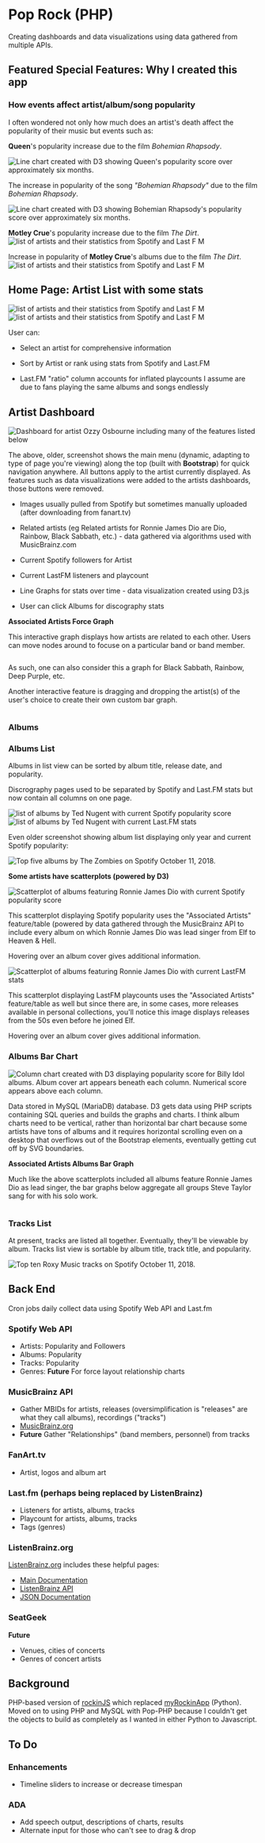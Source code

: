 # Pop Rock (PHP)
Creating dashboards and data visualizations using data gathered from multiple APIs. 

## Featured Special Features: Why I created this app

### How events affect artist/album/song popularity
I often wondered not only how much does an artist's death affect the popularity of their music but events such as:

**Queen**'s popularity increase due to the film *Bohemian Rhapsody*. 

![Line chart created with D3 showing Queen's popularity score over approximately six months.](https://jotascript.files.wordpress.com/2018/12/queen_01.png)

The increase in popularity of the song *"Bohemian Rhapsody"* due to the film *Bohemian Rhapsody*.

![Line chart created with D3 showing Bohemian Rhapsody's popularity score over approximately six months.](https://jotascript.files.wordpress.com/2018/12/bohemian_01.png)

**Motley Crue**'s popularity increase due to the film *The Dirt*. 
<img src="https://roxorsoxor.com/imgs/pop-rock-php/MotelyCrueMovie.jpg" alt="list of artists and their statistics from Spotify and Last F M">

Increase in popularity of **Motley Crue**'s albums due to the film *The Dirt*. 
<img src="https://roxorsoxor.com/imgs/pop-rock-php/MotleyCrue-Dirt-Release.jpg" alt="list of artists and their statistics from Spotify and Last F M">

<!--
Below is a multiline graph comparing this year's inductees into the **Rock and Roll Hall of Fame** showing the lack of influence their nominations and inductions had on their popularity.

<img src="https://github.com/jotasprout/Pop-Rock-PHP/blob/master/imgs/induct-2018-12-18.png">

For the line graphs similar to the one above, clicking an artist's image toggles the line's visibility.

-->

## Home Page: Artist List with some stats
<img src="https://roxorsoxor.com/imgs/pop-rock-php/all-Stats.jpg" alt="list of artists and their statistics from Spotify and Last F M">
<img src="https://roxorsoxor.com/imgs/pop-rock-php/all-artist-Stats.jpg" alt="list of artists and their statistics from Spotify and Last F M">

User can:

- Select an artist for comprehensive information 

- Sort by Artist or rank using stats from Spotify and Last.FM

- Last.FM "ratio" column accounts for inflated playcounts I assume are due to fans playing the same albums and songs endlessly

## Artist Dashboard
<img src="https://roxorsoxor.com/imgs/pop-rock-php/popRock-Artist-Thumb.jpg" alt="Dashboard for artist Ozzy Osbourne including many of the features listed below">

The above, older, screenshot shows the main menu (dynamic, adapting to type of page you're viewing) along the top (built with **Bootstrap**) for quick navigation anywhere. All buttons apply to the artist currently displayed. As features such as data visualizations were added to the artists dashboards, those buttons were removed.

- Images usually pulled from Spotify but sometimes manually uploaded (after downloading from fanart.tv)

- Related artists (eg Related artists for Ronnie James Dio are Dio, Rainbow, Black Sabbath, etc.) - data gathered via algorithms used with MusicBrainz.com

- Current Spotify followers for Artist

- Current LastFM listeners and playcount 

- Line Graphs for stats over time - data visualization created using D3.js

- User can click Albums for discography stats

**Associated Artists Force Graph**

This interactive graph displays how artists are related to each other. Users can move nodes around to focuse on a particular band or band member.

<img src="https://roxorsoxor.com/imgs/pop-rock-php/MusicBrainzForceRelation.jpg" alt="">

As such, one can also consider this a graph for Black Sabbath, Rainbow, Deep Purple, etc.

Another interactive feature is dragging and dropping the artist(s) of the user's choice to create their own custom bar graph.

<img src="https://roxorsoxor.com/imgs/pop-rock-php/drag-drop.jpg" alt="">

### Albums
### Albums List
Albums in list view can be sorted by album title, release date, and popularity.

Discrography pages used to be separated by Spotify and Last.FM stats but now contain all columns on one page.

<img src="https://roxorsoxor.com/imgs/pop-rock-php/Nugent-Spotify.jpg" alt="list of albums by Ted Nugent with current Spotify popularity score">
<img src="https://roxorsoxor.com/imgs/pop-rock-php/Nugent-LastFM.jpg" alt="list of albums by Ted Nugent with current Last.FM stats">


Even older screenshot showing album list displaying only year and current Spotify popularity:

<img src="https://jotascript.files.wordpress.com/2018/10/zombiesalbums2.png" alt="Top five albums by The Zombies on Spotify October 11, 2018.">

**Some artists have scatterplots (powered by D3)**

<img src="https://roxorsoxor.com/imgs/pop-rock-php/Dio.jpeg" alt="Scatterplot of albums featuring Ronnie James Dio with current Spotify popularity score">

This scatterplot displaying Spotify popularity uses the "Associated Artists" feature/table (powered by data gathered through the MusicBrainz API to include every album on which Ronnie James Dio was lead singer from Elf to Heaven & Hell.

Hovering over an album cover gives additional information.

<img src="https://roxorsoxor.com/imgs/pop-rock-php/DioLastFM.jpeg" alt="Scatterplot of albums featuring Ronnie James Dio with current LastFM stats">

This scatterplot displaying LastFM playcounts uses the "Associated Artists" feature/table as well but since there are, in some cases, more releases available in personal collections, you'll notice this image displays releases from the 50s even before he joined Elf.

Hovering over an album cover gives additional information.

### Albums Bar Chart
![Column chart created with D3 displaying popularity score for Billy Idol albums. Album cover art appears beneath each column. Numerical score appears above each column.](https://jotascript.files.wordpress.com/2018/04/billyidol.png)

Data stored in MySQL (MariaDB) database. D3 gets data using PHP scripts containing SQL queries and builds the graphs and charts. 
I think album charts need to be vertical, rather than horizontal bar chart because some artists have tons of albums and it requires horizontal scrolling even on a desktop that overflows out of the Bootstrap elements, eventually getting cut off by SVG boundaries.

**Associated Artists Albums Bar Graph**

Much like the above scatterplots included all albums feature Ronnie James Dio as lead singer, the bar graphs below aggregate all groups Steve Taylor sang for with his solo work.

<img src="https://roxorsoxor.com/imgs/pop-rock-php/steveTaylor.png" alt="">

### Tracks List

At present, tracks are listed all together. Eventually, they'll be viewable by album. Tracks list view is sortable by album title, track title, and popularity.

<img src="https://jotascript.files.wordpress.com/2018/10/roxytracks.png" alt="Top ten Roxy Music tracks on Spotify October 11, 2018.">

## Back End
Cron jobs daily collect data using Spotify Web API and Last.fm 

### Spotify Web API
- Artists: Popularity and Followers 
- Albums: Popularity
- Tracks: Popularity
- Genres: **Future** For force layout relationship charts

### MusicBrainz API
- Gather MBIDs for artists, releases (oversimplification is "releases" are what they call albums), recordings ("tracks")
- [MusicBrainz.org](https://musicbrainz.org/)
- **Future** Gather "Relationships" (band members, personnel) from tracks

### FanArt.tv
- Artist, logos and album art

### Last.fm (perhaps being replaced by ListenBrainz)
- Listeners for artists, albums, tracks
- Playcount for artists, albums, tracks
- Tags (genres)

### ListenBrainz.org
[ListenBrainz.org](https://listenbrainz.org/) includes these helpful pages:
- [Main Documentation](https://listenbrainz.readthedocs.io/en/production/)
- [ListenBrainz API](https://listenbrainz.readthedocs.io/en/production/dev/api.html)
- [JSON Documentation](https://listenbrainz.readthedocs.io/en/production/dev/json.html)

### SeatGeek
**Future**
- Venues, cities of concerts
- Genres of concert artists

## Background
PHP-based version of [rockinJS](https://github.com/jotasprout/rockinJS) which replaced [myRockinApp](https://github.com/jotasprout/myRockinApp) (Python). Moved on to using PHP and MySQL with Pop-PHP because I couldn't get the objects to build as completely as I wanted in either Python to Javascript. 

## To Do
### Enhancements
- Timeline sliders to increase or decrease timespan

### ADA
- Add speech output, descriptions of charts, results
- Alternate input for those who can't see to drag & drop
